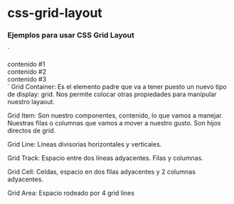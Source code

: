 # css-grid-layout
### Ejemplos para usar CSS Grid Layout
`
<section class="container">
    <div class="item">contenido #1</div>
    <div class="item">contenido #2</div>
    <div class="item">contenido #3</div>
</section>
`
Grid Container: Es el elemento padre que va a tener puesto un nuevo tipo de display: grid. Nos permite colocar otras propiedades para manipular nuestro layaout.

Grid Item: Son nuestro componentes, contenido, lo que vamos a manejar. Nuestras filas o columnas que vamos a mover a nuestro gusto. Son hijos directos de grid.

Grid Line: Lineas divisorias horizontales y verticales.

Grid Track: Espacio entre dos líneas adyacentes. Filas y columnas.

Grid Cell: Celdas, espacio en dos filas adyacentes y 2 columnas adyacentes.

Grid Area: Espacio rodeado por 4 grid lines
